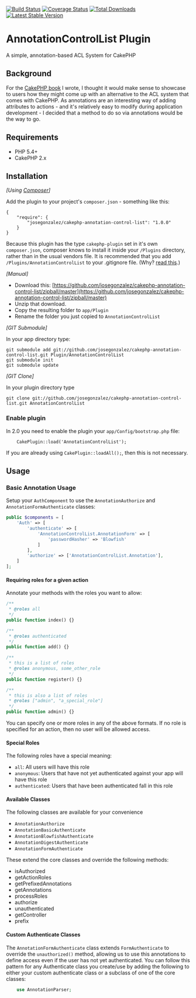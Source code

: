 [![Build Status](https://travis-ci.org/josegonzalez/cakephp-annotation-control-list.svg?branch=master)](https://travis-ci.org/josegonzalez/cakephp-annotation-control-list) [![Coverage Status](https://img.shields.io/coveralls/josegonzalez/cakephp-annotation-control-list.svg)](https://coveralls.io/r/josegonzalez/cakephp-annotation-control-list?branch=master) [![Total Downloads](https://poser.pugx.org/josegonzalez/cakephp-annotation-control-list/downloads.svg)](https://packagist.org/packages/josegonzalez/cakephp-annotation-control-list) [![Latest Stable Version](https://poser.pugx.org/josegonzalez/cakephp-annotation-control-list/v/stable.svg)](https://packagist.org/packages/josegonzalez/cakephp-annotation-control-list)

# AnnotationControlList Plugin

A simple, annotation-based ACL System for CakePHP

## Background

For the [CakePHP book](http://josediazgonzalez.com/cakephp-book/) I wrote, I thought it would make sense to showcase to users how they might come up with an alternative to the ACL system that comes with CakePHP. As annotations are an interesting way of adding attributes to actions - and it's relatively easy to modify during application development - I decided that a method to do so via annotations would be the way to go.

## Requirements

* PHP 5.4+
* CakePHP 2.x

## Installation

_[Using [Composer](http://getcomposer.org/)]_

Add the plugin to your project's `composer.json` - something like this:

	{
		"require": {
			"josegonzalez/cakephp-annotation-control-list": "1.0.0"
		}
	}

Because this plugin has the type `cakephp-plugin` set in it's own `composer.json`, composer knows to install it inside your `/Plugins` directory, rather than in the usual vendors file. It is recommended that you add `/Plugins/AnnotationControlList` to your .gitignore file. (Why? [read this](http://getcomposer.org/doc/faqs/should-i-commit-the-dependencies-in-my-vendor-directory.md).)

_[Manual]_

* Download this: [https://github.com/josegonzalez/cakephp-annotation-control-list/zipball/master](https://github.com/josegonzalez/cakephp-annotation-control-list/zipball/master)
* Unzip that download.
* Copy the resulting folder to `app/Plugin`
* Rename the folder you just copied to `AnnotationControlList`

_[GIT Submodule]_

In your app directory type:

	git submodule add git://github.com/josegonzalez/cakephp-annotation-control-list.git Plugin/AnnotationControlList
	git submodule init
	git submodule update

_[GIT Clone]_

In your plugin directory type

	git clone git://github.com/josegonzalez/cakephp-annotation-control-list.git AnnotationControlList

### Enable plugin

In 2.0 you need to enable the plugin your `app/Config/bootstrap.php` file:

		CakePlugin::load('AnnotationControlList');

If you are already using `CakePlugin::loadAll();`, then this is not necessary.

## Usage

### Basic Annotation Usage

Setup your `AuthComponent` to use the `AnnotationAuthorize` and `AnnotationFormAuthenticate` classes:

```php
public $components = [
	'Auth' => [
		'authenticate' => [
			'AnnotationControlList.AnnotationForm' => [
				'passwordHasher' => 'Blowfish'
			]
		],
		'authorize' => ['AnnotationControlList.Annotation'],
	]
];
```

#### Requiring roles for a given action

Annotate your methods with the roles you want to allow:

```php
/**
 * @roles all
 */
public function index() {}

/**
 * @roles authenticated
 */
public function add() {}

/**
 * this is a list of roles
 * @roles anonymous, some_other_role
 */
public function register() {}

/**
 * this is also a list of roles
 * @roles ["admin", "a_special_role"]
 */
public function admin() {}
```

You can specify one or more roles in any of the above formats. If no role is specified for an action, then no user will be allowed access.

#### Special Roles

The following roles have a special meaning:

- `all`: All users will have this role
- `anonymous`: Users that have not yet authenticated against your app will have this role
- `authenticated`: Users that have been authenticated fall in this role

#### Available Classes

The following classes are available for your convenience

- `AnnotationAuthorize`
- `AnnotationBasicAuthenticate`
- `AnnotationBlowfishAuthenticate`
- `AnnotationDigestAuthenticate`
- `AnnotationFormAuthenticate`

These extend the core classes and override the following methods:

- isAuthorized
- getActionRoles
- getPrefixedAnnotations
- getAnnotations
- processRoles
- authorize
- unauthenticated
- getController
- prefix

#### Custom Authenticate Classes

The `AnnotationFormAuthenticate` class extends `FormAuthenticate` to override the `unauthorized()` method, allowing us to use this annotations to define access even if the user has not yet authenticated. You can follow this pattern for any Authenticate class you create/use by adding the following to either your custom authenticate class or a subclass of one of the core classes:

```php
	use AnnotationParser;
```
